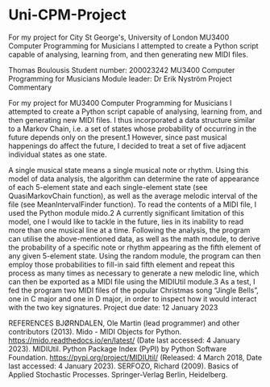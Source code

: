 # Uni-CPM-Project
For my project for City St George's, University of London MU3400 Computer Programming for Musicians I attempted to create a Python script capable of analysing, learning from, and then generating new MIDI files.


Thomas Boulousis Student number: 200023242
MU3400 Computer Programming for Musicians Module leader: Dr Erik Nyström
Project Commentary

For my project for MU3400 Computer Programming for Musicians I attempted to create a Python script capable of analysing, learning from, and then generating new MIDI files. I thus incorporated a data structure similar to a Markov Chain, i.e. a set of states whose probability of occurring in the future depends only on the present.1 However, since past musical happenings do affect the future, I decided to treat a set of five adjacent individual states as one state.

A single musical state means a single musical note or rhythm. Using this model of data analysis, the algorithm can determine the rate of appearance of each 5-element state and each single-element state (see QuasiMarkovChain function), as well as the average melodic interval of the file (see MeanIntervalFinder function). To read the contents of a MIDI file, I used the Python module mido.2 A currently significant limitation of this model, one I would like to tackle in the future, lies in its inability to read more than one musical line at a time.
Following the analysis, the program can utilise the above-mentioned data, as well as the math module, to derive the probability of a specific note or rhythm appearing as the fifth element of any given 5-element state. Using the random module, the program can then employ those probabilities to fill-in said fifth element and repeat this process as many times as necessary to generate a new melodic line, which can then be exported as a MIDI file using the MIDIUtil module.3 As a test, I fed the program two MIDI files of the popular Christmas song “Jingle Bells”, one in C major and one in D major, in order to inspect how it would interact with the two key signatures.
Project due date: 12 January 2023


REFERENCES
BJØRNDALEN, Ole Martin (lead programmer) and other contributors (2013). Mido - MIDI Objects for Python. <https://mido.readthedocs.io/en/latest/> (Date last accessed: 4 January 2023).
MIDIUtil. Python Package Index (PyPI) by Python Software Foundation. <https://pypi.org/project/MIDIUtil/> (Released: 4 March 2018, Date last accessed: 4 January 2023).
SERFOZO, Richard (2009). Basics of Applied Stochastic Processes. Springer-Verlag Berlin, Heidelberg.

